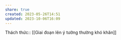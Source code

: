 ```yaml
---
share: true
created: 2023-05-26T14:51
updated: 2023-10-06T16:09
---
```

Thách thức:: [[Giai đoạn lên ý tưởng thường khó khăn]]
